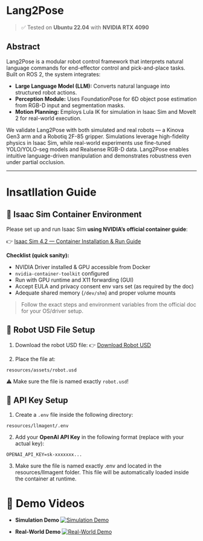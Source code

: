 # Lang2Pose

> ✅ Tested on **Ubuntu 22.04** with **NVIDIA RTX 4090**

## Abstract

Lang2Pose is a modular robot control framework that interprets natural language commands for end-effector control and pick-and-place tasks.
Built on ROS 2, the system integrates:

- **Large Language Model (LLM):** Converts natural language into structured robot actions.
- **Perception Module:** Uses FoundationPose for 6D object pose estimation from RGB-D input and segmentation masks.
- **Motion Planning:** Employs Lula IK for simulation in Isaac Sim and MoveIt 2 for real-world execution.

We validate Lang2Pose with both simulated and real robots — a Kinova Gen3 arm and a Robotiq 2F-85 gripper. Simulations leverage high-fidelity physics in Isaac Sim, while real-world experiments use fine-tuned YOLO/YOLO-seg models and Realsense RGB-D data.
Lang2Pose enables intuitive language-driven manipulation and demonstrates robustness even under partial occlusion.

---

# Insatllation Guide

## 🧰 Isaac Sim Container Environment

Please set up and run Isaac Sim **using NVIDIA’s official container guide**:

👉 [Isaac Sim 4.2 — Container Installation & Run Guide](https://docs.isaacsim.omniverse.nvidia.com/4.2.0/installation/install_container.html)

**Checklist (quick sanity):**
- NVIDIA Driver installed & GPU accessible from Docker
- `nvidia-container-toolkit` configured
- Run with GPU runtime and X11 forwarding (GUI)
- Accept EULA and privacy consent env vars set (as required by the doc)
- Adequate shared memory (`/dev/shm`) and proper volume mounts

> Follow the exact steps and environment variables from the official doc for your OS/driver setup.


## 🤖 Robot USD File Setup

1. Download the robot USD file:
   👉 [Download Robot USD](https://drive.google.com/file/d/1ZIk-99ux3nmo-Qmjeu_wBMI5q0u4Va6E/view?usp=sharing)

2. Place the file at:

`resources/assets/robot.usd`

⚠️ Make sure the file is named exactly `robot.usd`!

## 🔑 API Key Setup

1. Create a `.env` file inside the following directory:

`resources/llmagent/.env`

2. Add your **OpenAI API Key** in the following format (replace with your actual key):

`OPENAI_API_KEY=sk-xxxxxxx...`

3. Make sure the file is named exactly .env and located in the resources/llmagent folder.
This file will be automatically loaded inside the container at runtime.


# 🎥 Demo Videos

- **Simulation Demo**
  [![Simulation Demo](https://img.youtube.com/vi/4lVTTlVXPP0/0.jpg)](https://youtu.be/4lVTTlVXPP0)

- **Real-World Demo**
[![Real-World Demo](https://img.youtube.com/vi/txqpBssuc1s/0.jpg)](https://www.youtube.com/shorts/txqpBssuc1s)
